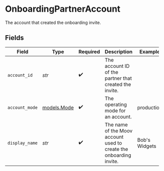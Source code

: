 # OnboardingPartnerAccount

The account that created the onboarding invite.


## Fields

| Field                                                              | Type                                                               | Required                                                           | Description                                                        | Example                                                            |
| ------------------------------------------------------------------ | ------------------------------------------------------------------ | ------------------------------------------------------------------ | ------------------------------------------------------------------ | ------------------------------------------------------------------ |
| `account_id`                                                       | *str*                                                              | :heavy_check_mark:                                                 | The account ID of the partner that created the invite.             |                                                                    |
| `account_mode`                                                     | [models.Mode](../models/mode.md)                                   | :heavy_check_mark:                                                 | The operating mode for an account.                                 | production                                                         |
| `display_name`                                                     | *str*                                                              | :heavy_check_mark:                                                 | The name of the Moov account used to create the onboarding invite. | Bob's Widgets                                                      |